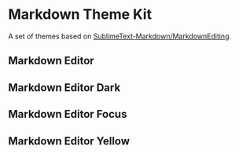 # Markdown Theme Kit

A set of themes based on [SublimeText-Markdown/MarkdownEditing](https://github.com/SublimeText-Markdown/MarkdownEditing).

## Markdown Editor

[](images/markdown-editor-preview.png)

## Markdown Editor Dark

[](images/markdown-editor-dark-preview.png)

## Markdown Editor Focus

[](images/markdown-editor-focus-preview.png)

## Markdown Editor Yellow

[](images/markdown-editor-yellow-preview.png)

